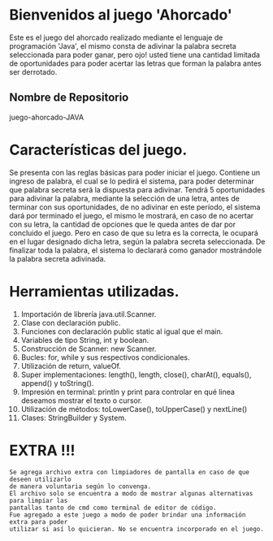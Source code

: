 # Bienvenidos al juego 'Ahorcado'

Este es el juego del ahorcado realizado mediante el lenguaje de programación 
'Java', el mismo consta de adivinar la palabra secreta seleccionada para poder
ganar, pero ojo! usted tiene una cantidad limitada de oportunidades para poder 
acertar las letras que forman la palabra antes ser derrotado.

## Nombre de Repositorio

juego-ahorcado-JAVA

# Características del juego.

Se presenta con las reglas básicas para poder iniciar el juego. Contiene 
un ingreso de palabra, el cual se lo pedirá el sistema, para poder determinar 
que palabra secreta será la dispuesta para adivinar.
Tendrá 5 oportunidades para adivinar la palabra, mediante la selección de una letra, antes de terminar con sus oportunidades, de no adivinar en este período, el sistema dará por terminado el juego, el mismo le mostrará, en caso de no acertar con su letra, la cantidad de opciones que le queda antes de dar por concluido el juego. Pero en caso de que su letra es la correcta, le ocupará en 
el lugar designado dicha letra, según la palabra secreta seleccionada. De finalizar toda la palabra, el sistema lo declarará como ganador mostrándole la 
palabra secreta adivinada.

# Herramientas utilizadas.

1. Importación de librería java.util.Scanner.
2. Clase con declaración public.
3. Funciones con declaración public static al igual que el main.
4. Variables de tipo String, int y boolean.
5. Construcción de Scanner: new Scanner.
6. Bucles: for, while y sus respectivos condicionales.
7. Utilización de return, valueOf.
8. Super implementaciones: length(), length, close(), charAt(), equals(), 
   append() y toString().
9. Impresión en terminal: println y print para controlar en qué linea 
   deseamos mostrar el texto o cursor.
10. Utilización de métodos: toLowerCase(), toUpperCase() y nextLine()
11. Clases:  StringBuilder y System.

# EXTRA !!!

    Se agrega archivo extra con limpiadores de pantalla en caso de que deseen utilizarlo 
    de manera voluntaria según lo convenga.
    El archivo solo se encuentra a modo de mostrar algunas alternativas para limpiar las
    pantallas tanto de cmd como terminal de editor de código.
    Fue agregado a este juego a modo de poder brindar una información extra para poder 
    utilizar si así lo quicieran. No se encuentra incorporado en el juego.